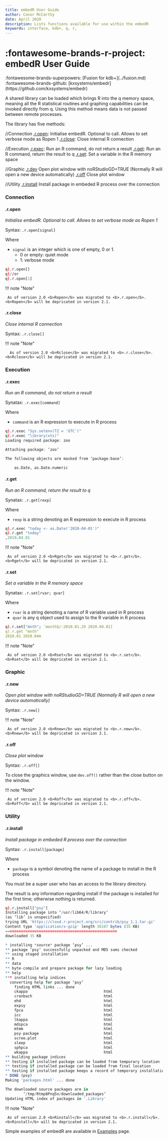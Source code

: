 ```yaml
---
title: embedR User Guide
author: Conor McCarthy
date: April 2020
description: Lists functions available for use within the embedR
keywords: interface, kdb+, q, r, 
---
```


# :fontawesome-brands-r-project: embedR User Guide

<div class="fusion" markdown="1">
:fontawesome-brands-superpowers: [Fusion for kdb+](../fusion.md)
</div>
:fontawesome-brands-github:
[kxsystems/embedr](https://github.com/kxsystems/embedr)

A shared library can be loaded which brings R into the q memory space,
meaning all the R statistical routines and graphing capabilities can be invoked directly from q.
Using this method means data is not passed between remote processes.

The library has five methods:

<div markdown="1" class="typewriter">

  //Connection
  [.r.open](#ropen):            Initialise embedR. Optional to call. Allows to set verbose mode as Ropen 1
  [.r.close](#rclose):           Close internal R connection

  //Execution
  [.r.exec](#rexec):            Run an R command, do not return a result
  [.r.get](#rget):             Run an R command, return the result to q
  [.r.set](#rset):             Set a variable in the R memory space

  //Graphic
  [.r.dev](#rdev)              Open plot window with noRStudioGD=TRUE (Normally R will open a new device automatically)
  [.r.off](#roff)              Close plot window

  //Utility
  [.r.install](#rinstall)          Install package in embeded R process over the connection

</div>

### Connection

#### .r.open

_Initialise embedR. Optional to call. Allows to set verbose mode as Ropen 1_

Syntax: `.r.open[signal]`

Where

- `signal` is an integer which is one of empty, 0 or 1.
     * 0 or empty: quiet mode
     * 1: verbose mode

```q
q).r.open[]
q)//or
q).r.open[1]
```

!!! note "Note"

     As of version 2.0 <b>Ropen</b> was migrated to <b>.r.open</b>. <b>Ropen</b> will be depricated in version 2.1.

#### .r.close

_Close internal R connection_

Syntax: `.r.close[]`

!!! note "Note"

      As of version 2.0 <b>Rclose</b> was migrated to <b>.r.close</b>. <b>Rclose</b> will be depricated in version 2.1.

### Execution

#### .r.exec

_Run an R command, do not return a result_

Synatax: `.r.exec[command]`

Where

- `command` is an R expression to execute in R process

```q
q).r.exec "Sys.setenv(TZ = 'UTC')"
q).r.exec "library(xts)"
Loading required package: zoo

Attaching package: ‘zoo’

The following objects are masked from ‘package:base’:

    as.Date, as.Date.numeric
```

#### .r.get

_Run an R command, return the result to q_

Synatax: `.r.get[rexp]`

Where

- `rexp` is a string denoting an R expression to execute in R process

```q
q).r.exec "today <- as.Date('2020-04-01')"
q).r.get "today"
,2019.04.01
```

!!! note "Note"

     As of version 2.0 <b>Rget</b> was migrated to <b>.r.get</b>. <b>Rget</b> will be depricated in version 2.1.

#### .r.set

_Set a variable in the R memory space_

Synatax: `.r.set[rvar; qvar]`

Where

- `rvar` is a string denoting a name of R variable used in R process
- `qvar` is any q object used to assign to the R variable in R process

```q
q).r.set["mnth"; `month$/:2010.01.29 2020.04.02]
q).r.get "mnth"
2010.01 2020.04m
```

!!! note "Note"

     As of version 2.0 <b>Rset</b> was migrated to <b>.r.set</b>. <b>Rset</b> will be depricated in version 2.1.

### Graphic

#### .r.new

_Open plot window with noRStudioGD=TRUE (Normally R will open a new device automatically)_

Syntax: `.r.new[]`

!!! note "Note"

     As of version 2.0 <b>Rnew</b> was migrated to <b>.r.new</b>. <b>Rnew</b> will be depricated in version 2.1.

#### .r.off

_Close plot window_

Syntax: `.r.off[]`

To close the graphics window, use `dev.off()` rather than the close button on the window.

!!! note "Note"

     As of version 2.0 <b>Roff</b> was migrated to <b>.r.off</b>. <b>Roff</b> will be depricated in version 2.1.

### Utility

#### .r.install

_Install package in embeded R process over the connection_

Syntax: `.r.install[package]`

Where

- `package` is a symbol denoting the name of a package to install in the R process

You must be a super user who has an access to the library directory.

The result is any information regarding install if the package is installed for the first time; otherwise nothing is returned.

```q
q).r.install["psy"]
Installing package into ‘/usr/lib64/R/library’
(as ‘lib’ is unspecified)
trying URL 'https://cloud.r-project.org/src/contrib/psy_1.1.tar.gz'
Content type 'application/x-gzip' length 36107 bytes (35 KB)
==================================================
downloaded 35 KB

* installing *source* package ‘psy’ ...
** package ‘psy’ successfully unpacked and MD5 sums checked
** using staged installation
** R
** data
** byte-compile and prepare package for lazy loading
** help
*** installing help indices
  converting help for package ‘psy’
    finding HTML links ... done
    ckappa                                  html  
    cronbach                                html  
    ehd                                     html  
    expsy                                   html  
    fpca                                    html  
    icc                                     html  
    lkappa                                  html  
    mdspca                                  html  
    mtmm                                    html  
    psy-package                             html  
    scree.plot                              html  
    sleep                                   html  
    sphpca                                  html  
    wkappa                                  html  
** building package indices
** testing if installed package can be loaded from temporary location
** testing if installed package can be loaded from final location
** testing if installed package keeps a record of temporary installation path
* DONE (psy)
Making 'packages.html' ... done

The downloaded source packages are in
        ‘/tmp/Rtmp8Pnq5n/downloaded_packages’
Updating HTML index of packages in '.Library'
```

!!! note "Note"

     As of version 2.0 <b>Rinstall</b> was migrated to <b>.r.install</b>. <b>Rinstall</b> will be depricated in version 2.1.


Simple examples of embedR are available in [Examples](examples.md) page.
